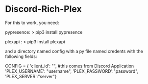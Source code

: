 # Discord-Rich-Plex


For this to work, you need:

pypresence: > pip3 install pypresence

plexapi   : > pip3 install plexapi

and a directory named config with a py file named credents with the following fields:

CONFIG = {
		'client_id': "", #this comes from Discord Application
		'PLEX_USERNAME': "username", 
		'PLEX_PASSWORD':"password",
		'PLEX_SERVER':"server"}
    
